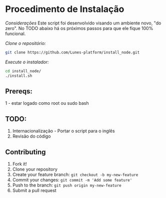 # Procedimento de Instalação

*Considerações*
Este script foi desenvolvido visando um ambiente novo, "do zero".
No TODO abaixo há os próximos passos para que ele fique 100% funcional.

*Clone o repositório:*
```bash
git clone https://github.com/Lunes-platform/install_node.git
```

*Execute o instalador:*
```bash
cd install_node/
./install.sh
```

## Prereqs:
1 - estar logado como root ou sudo bash

## TODO:
1. Internacionalização - Portar o script para o inglês
2. Revisão do código

## Contributing

1. Fork it!
2. Clone your repository
3. Create your feature branch: `git checkout -b my-new-feature`
4. Commit your changes: `git commit -m 'Add some feature'`
5. Push to the branch: `git push origin my-new-feature`
6. Submit a pull request
